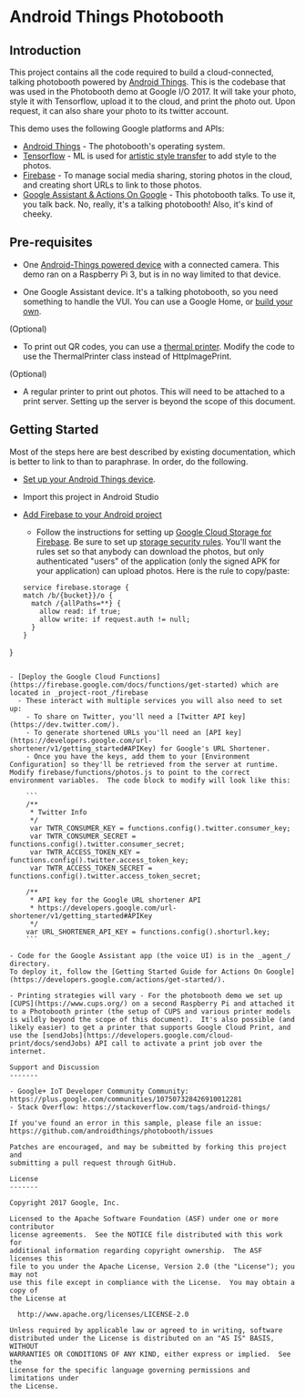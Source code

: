 Android Things Photobooth
============

Introduction
------------
This project contains all the code required to build a cloud-connected, talking photobooth powered by
[Android Things](https://developer.android.com/things/index.html).  This is the
codebase that was used in the Photobooth demo at Google I/O 2017.  It will take your photo, style it with Tensorflow, upload it to the cloud, and print the photo out.  Upon request, it can also share your photo to its twitter account.

This demo uses the following Google platforms and APIs:

- [Android Things](https://developer.android.com/things/index.html) - The photobooth's operating system.
- [Tensorflow](https://www.tensorflow.org/) - ML is used for [artistic style transfer](https://arxiv.org/abs/1610.07629) to add style to the photos.
- [Firebase](https://firebase.google.com/) - To manage social media sharing, storing photos in the cloud, and creating short URLs to link to those photos.
- [Google Assistant & Actions On Google](https://developers.google.com/actions/) - This photobooth talks.  To use it, you talk back.  No, really, it's a talking photobooth!  Also, it's kind of cheeky.

Pre-requisites
--------------
- One [Android-Things powered device](https://developer.android.com/things/hardware/developer-kits.html) with a connected camera.  This demo ran on a Raspberry Pi 3, but is in no way limited to that device.

- One Google Assistant device.  It's a talking photobooth, so you need something to handle the VUI.  You can use a Google Home, or [build your own](http://aiyprojects.withgoogle.com/voice).

(Optional)
- To print out QR codes, you can use a [thermal printer](https://www.adafruit.com/product/597).  Modify the code to use the ThermalPrinter class instead of HttpImagePrint.

(Optional)
- A regular printer to print out photos.  This will need to be attached to a print server.  Setting up the server is beyond the scope of this document.

Getting Started
---------------
Most of the steps here are best described by existing documentation, which is better to link to than to paraphrase.  In order, do the following.

- [Set up your Android Things device](https://developer.android.com/things/preview/index.html).

- Import this project in Android Studio

- [Add Firebase to your Android project](https://firebase.google.com/docs/android/setup)
  - Follow the instructions for setting up [Google Cloud Storage for Firebase](https://firebase.google.com/docs/storage/android/start).  Be sure to set up [storage security rules](https://firebase.google.com/docs/storage/security/start).  You'll want the rules set so that anybody can download the photos, but only authenticated "users" of the application (only the signed APK for your application) can upload photos.  Here is the rule to copy/paste:
  ```
  service firebase.storage {
  match /b/{bucket}}/o {
    match /{allPaths=**} {
      allow read: if true;
      allow write: if request.auth != null;
    }
  }
}
```

- [Deploy the Google Cloud Functions](https://firebase.google.com/docs/functions/get-started) which are located in _project-root_/firebase
  - These interact with multiple services you will also need to set up:
    - To share on Twitter, you'll need a [Twitter API key](https://dev.twitter.com/).
    - To generate shortened URLs you'll need an [API key](https://developers.google.com/url-shortener/v1/getting_started#APIKey) for Google's URL Shortener.
    - Once you have the keys, add them to your [Environment Configuration] so they'll be retrieved from the server at runtime.  Modify firebase/functions/photos.js to point to the correct environment variables.  The code block to modify will look like this:

    ```
    /**
     * Twitter Info
     */
     var TWTR_CONSUMER_KEY = functions.config().twitter.consumer_key;
     var TWTR_CONSUMER_SECRET = functions.config().twitter.consumer_secret;
     var TWTR_ACCESS_TOKEN_KEY = functions.config().twitter.access_token_key;
     var TWTR_ACCESS_TOKEN_SECRET = functions.config().twitter.access_token_secret;

    /**
     * API key for the Google URL shortener API
     * https://developers.google.com/url-shortener/v1/getting_started#APIKey
     */
    var URL_SHORTENER_API_KEY = functions.config().shorturl.key;
    ```

- Code for the Google Assistant app (the voice UI) is in the _agent_/ directory.
To deploy it, follow the [Getting Started Guide for Actions On Google](https://developers.google.com/actions/get-started/).

- Printing strategies will vary - For the photobooth demo we set up [CUPS](https://www.cups.org/) on a second Raspberry Pi and attached it to a Photobooth printer (the setup of CUPS and various printer models is wildly beyond the scope of this document).  It's also possible (and likely easier) to get a printer that supports Google Cloud Print, and use the [sendJobs](https://developers.google.com/cloud-print/docs/sendJobs) API call to activate a print job over the internet.

Support and Discussion
-------

- Google+ IoT Developer Community Community: https://plus.google.com/communities/107507328426910012281
- Stack Overflow: https://stackoverflow.com/tags/android-things/

If you've found an error in this sample, please file an issue:
https://github.com/androidthings/photobooth/issues

Patches are encouraged, and may be submitted by forking this project and
submitting a pull request through GitHub.

License
-------

Copyright 2017 Google, Inc.

Licensed to the Apache Software Foundation (ASF) under one or more contributor
license agreements.  See the NOTICE file distributed with this work for
additional information regarding copyright ownership.  The ASF licenses this
file to you under the Apache License, Version 2.0 (the "License"); you may not
use this file except in compliance with the License.  You may obtain a copy of
the License at

  http://www.apache.org/licenses/LICENSE-2.0

Unless required by applicable law or agreed to in writing, software
distributed under the License is distributed on an "AS IS" BASIS, WITHOUT
WARRANTIES OR CONDITIONS OF ANY KIND, either express or implied.  See the
License for the specific language governing permissions and limitations under
the License.
